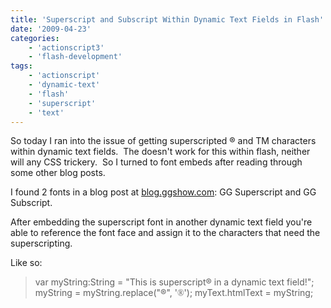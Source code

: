 ```yaml
---
title: 'Superscript and Subscript Within Dynamic Text Fields in Flash'
date: '2009-04-23'
categories:
    - 'actionscript3'
    - 'flash-development'
tags:
    - 'actionscript'
    - 'dynamic-text'
    - 'flash'
    - 'superscript'
    - 'text'
---
```


So today I ran into the issue of getting superscripted ® and TM characters within dynamic text fields.  The <sup></sup> doesn't work for this within flash, neither will any CSS trickery.  So I turned to font embeds after reading through some other blog posts.

I found 2 fonts in a blog post at [blog.ggshow.com](https://blog.ggshow.com/index.php/reference/2007/04/19/how_to_use_subscript_aamp_superscript_in): GG Superscript and GG Subscript.

After embedding the superscript font in another dynamic text field you're able to reference the font face and assign it to the characters that need the superscripting.

Like so:

> var myString:String = "This is superscript® in a dynamic text field!"; myString = myString.replace("®", '<font face="GG Superscript">®</font>'); myText.htmlText = myString;
